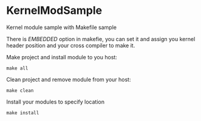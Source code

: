 KernelModSample
===============

Kernel module sample with Makefile sample

There is *EMBEDDED* option in makefie, you can set it and assign you
kernel header position and your cross compiler to make it.

Make project and install module to you host:

```
make all
```

Clean project and remove module from your host:

```
make clean
```

Install your modules to specify location

```
make install
```
